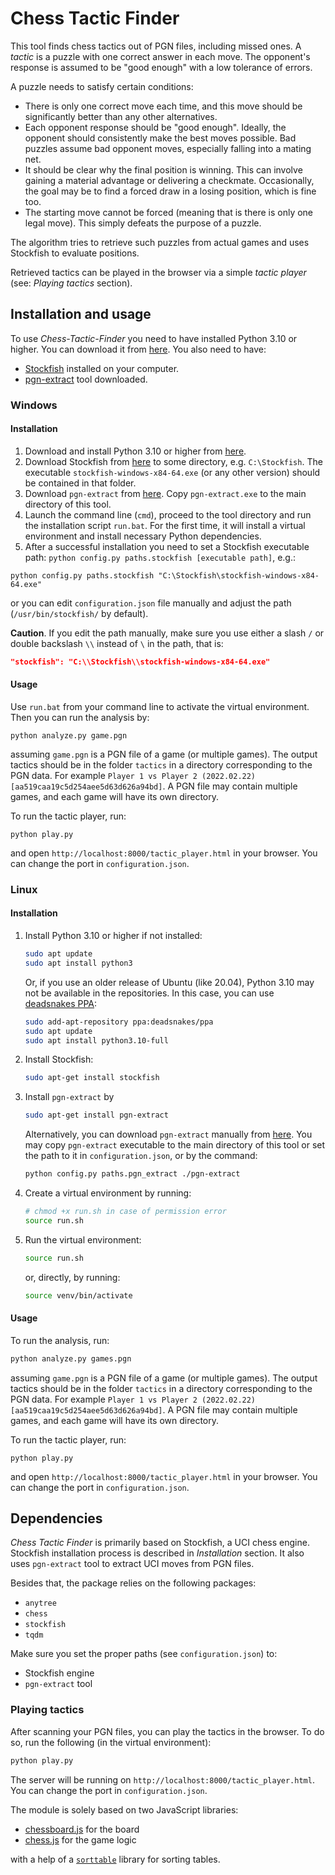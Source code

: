 
# Chess Tactic Finder  
  
This tool finds chess tactics out of PGN files, including missed ones. A _tactic_ is a puzzle with one correct answer in each move. The opponent's response is assumed to be "good enough" with a low tolerance of errors.  
  
A puzzle needs to satisfy certain conditions:  
* There is only one correct move each time, and this move should be significantly better than any other alternatives.  
* Each opponent response should be "good enough". Ideally, the opponent should consistently make the best moves possible. Bad puzzles assume bad opponent moves, especially falling into a mating net.  
* It should be clear why the final position is winning. This can involve gaining a material advantage or delivering a checkmate. Occasionally, the goal may be to find a forced draw in a losing position, which is fine too.  
* The starting move cannot be forced (meaning that is there is only one legal move). This simply defeats the purpose of a puzzle.  
  
The algorithm tries to retrieve such puzzles from actual games and uses Stockfish to evaluate positions.   
  
Retrieved tactics can be played in the browser via a simple _tactic player_ (see: _Playing tactics_ section).  
  
## Installation and usage
  
To use _Chess-Tactic-Finder_ you need to have installed Python 3.10 or higher. You can download it from [here](https://www.python.org/downloads/). You also need to have:  
* [Stockfish](https://stockfishchess.org/) installed on your computer.  
* [pgn-extract](https://www.cs.kent.ac.uk/people/staff/djb/pgn-extract/) tool downloaded.  
  
### Windows

#### Installation
  
1. Download and install Python 3.10 or higher from [here](https://www.python.org/downloads/).  
2. Download Stockfish from [here](https://stockfishchess.org/download/) to some directory, e.g. `C:\Stockfish`. The executable `stockfish-windows-x84-64.exe` (or any other version) should be contained in that folder.  
3. Download `pgn-extract` from [here](https://www.cs.kent.ac.uk/people/staff/djb/pgn-extract/). Copy `pgn-extract.exe` to the main directory of this tool. 
4. Launch the command line (`cmd`), proceed to the tool directory and run the installation script `run.bat`. For the first time, it will install a virtual environment and install necessary Python dependencies.
5. After a successful installation you need to set a Stockfish executable path: `python config.py paths.stockfish [executable path]`, e.g.:
```batch
python config.py paths.stockfish "C:\Stockfish\stockfish-windows-x84-64.exe"  
```
or you can edit `configuration.json` file manually and adjust the path (`/usr/bin/stockfish/` by default).

**Caution**. If you edit the path manually, make sure you use either a slash `/` or double backslash `\\` instead of `\` in the path, that is:
```json
"stockfish": "C:\\Stockfish\\stockfish-windows-x84-64.exe"
```

#### Usage

Use `run.bat` from your command line to activate the virtual environment. Then you can run the analysis by:
```batch
python analyze.py game.pgn  
```

assuming `game.pgn` is a PGN file of a game (or multiple games). The output tactics should be in the folder `tactics` in a directory corresponding to the PGN data. For example `Player 1 vs Player 2 (2022.02.22) [aa519caa19c5d254aee5d63d626a94bd]`. A PGN file may contain multiple games, and each game will have its own directory.

To run the tactic player, run:
```batch
python play.py
```

and open `http://localhost:8000/tactic_player.html` in your browser. You can change the port in `configuration.json`.

### Linux

#### Installation

1. Install Python 3.10 or higher if not installed:
    ```bash
    sudo apt update
    sudo apt install python3
    ```  
    Or, if you use an older release of Ubuntu (like 20.04), Python 3.10 may not be available in the repositories. In this case, you can use [deadsnakes PPA](https://launchpad.net/~deadsnakes/+archive/ubuntu/ppa):
    ```bash
    sudo add-apt-repository ppa:deadsnakes/ppa
    sudo apt update
    sudo apt install python3.10-full
    ``` 
2. Install Stockfish:
    ```bash
    sudo apt-get install stockfish
    ```
3. Install `pgn-extract` by
    ```bash
    sudo apt-get install pgn-extract
    ```  
   Alternatively, you can download `pgn-extract` manually from [here](https://www.cs.kent.ac.uk/people/staff/djb/pgn-extract/). You may copy `pgn-extract` executable to the main directory of this tool or set the path to it in `configuration.json`, or by the command:
    ```bash
    python config.py paths.pgn_extract ./pgn-extract
    ```
4. Create a virtual environment by running:
    ```bash
    # chmod +x run.sh in case of permission error
    source run.sh
    ``` 
5. Run the virtual environment:
    ```bash
    source run.sh   
    ```   
   or, directly, by running:
    ```bash
    source venv/bin/activate
    ```

#### Usage

To run the analysis, run:
```bash  
python analyze.py games.pgn
```  

assuming `game.pgn` is a PGN file of a game (or multiple games). The output tactics should be in the folder `tactics` in a directory corresponding to the PGN data. For example `Player 1 vs Player 2 (2022.02.22) [aa519caa19c5d254aee5d63d626a94bd]`. A PGN file may contain multiple games, and each game will have its own directory.

To run the tactic player, run:
```batch
python play.py
```

and open `http://localhost:8000/tactic_player.html` in your browser. You can change the port in `configuration.json`.

## Dependencies  
  
_Chess Tactic Finder_ is primarily based on Stockfish, a UCI chess engine. Stockfish installation process is described in _Installation_ section. It also uses `pgn-extract` tool to extract UCI moves from PGN files.    
  
Besides that, the package relies on the following packages:  
* `anytree`
* `chess`  
* `stockfish`  
* `tqdm`
  
Make sure you set the proper paths (see `configuration.json`) to:  
* Stockfish engine  
* `pgn-extract` tool  
  
### Playing tactics  
  
After scanning your PGN files, you can play the tactics in the browser. To do so, run the following (in the virtual environment): 
  
```bash  
python play.py
```  
  
The server will be running on `http://localhost:8000/tactic_player.html`. You can change the port in `configuration.json`.  
  
The module is solely based on two JavaScript libraries:  
* [chessboard.js](https://chessboardjs.com/) for the board  
* [chess.js](https://github.com/jhlywa/chess.js/blob/master/README.md) for the game logic  
  
with a help of a [`sorttable`](https://www.kryogenix.org/code/browser/sorttable/) library for sorting tables.
